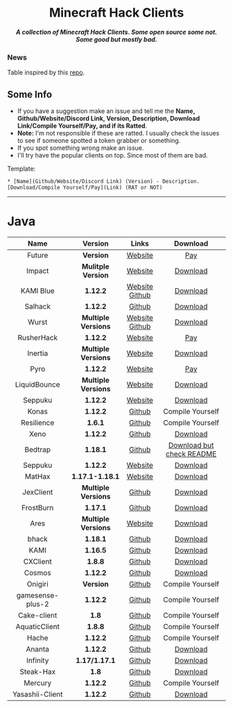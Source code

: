 <div align="center">

Minecraft Hack Clients
===
***A collection of Minecraft Hack Clients. Some open source some not. Some good but mostly bad.***

</div>

### News
Table inspired by this [repo](https://github.com/UtilityMods/Index).

## Some Info
* If you have a suggestion make an issue and tell me the **Name, Github/Website/Discord Link, Version, Description, Download Link/Compile Yourself/Pay, and if its Ratted**.
* **Note:** I'm not responsible if these are ratted. I usually check the issues to see if someone spotted a token grabber or something.
* If you spot something wrong make an issue.
* I'll try have the popular clients on top. Since most of them are bad.

Template:

`* [Name](Github/Website/Discord Link) (Version) - Description. [Download/Compile Yourself/Pay](Link) (RAT or NOT)`

-------

# Java

| Name | Version | Links | Download |
| :------: | :-------: | :----: | :----------: |
| Future | **Version** | [Website](https://www.futureclient.net) | [Pay]()|
| Impact | **Mulitple Version** | [Website](https://impactclient.net) | [Download](https://impactclient.net/#download) |
| KAMI Blue | **1.12.2** | [Website](https://kamiblue.org)<br>[Github](https://github.com/kami-blue/client) | [Download](https://kamiblue.org/download) |
| Salhack | **1.12.2** | [Github](https://github.com/ionar2/spidermod) | [Download](https://github.com/ionar2/spidermod/releases/tag/2.05) |
| Wurst | **Multiple Versions** | [Website](https://www.wurstclient.net)<br>[Github](https://github.com/Wurst-Imperium/Wurst7) | [Download](https://www.wurstclient.net/download/) |
| RusherHack | **1.12.2** | [Website](https://rusherhack.org) | [Pay](https://shop.rusherhack.org/45975011479/checkouts/b09bce420927380dc7d7cc1ba272fa85?channel=buy_button) |
| Inertia | **Multiple Versions** | [Website](https://inertiaclient.com) | [Download](https://inertiaclient.com/Download.php) |
| Pyro | **1.12.2** | [Website](https://pyroclient.com) | [Pay](https://pyroclient.com/register) |
| LiquidBounce | **Multiple Versions** | [Website](https://liquidbounce.net) | [Download](https://liquidbounce.net/download) |
| Seppuku | **1.12.2** | [Website](https://seppuku.pw) | [Download](https://github.com/seppukudevelopment/seppuku/releases) |
| Konas | **1.12.2** | [Github](https://github.com/trapaholics/konas) | Compile Yourself |
| Resilience | **1.6.1** | [Github](https://github.com/MinecraftModdedClients/Resilience-Client-Source) | Compile Yourself |
| Xeno | **1.12.2** | [Github](https://github.com/XenoClientDevelopment/Xeno-Client) | [Download](https://github.com/XenoClientDevelopment/Xeno-Client/releases/tag/1.2) |
| Bedtrap | **1.18.1** | [Github](https://github.com/PlutoSolutions/bedtrap-rip) | [Download but check README](https://github.com/PlutoSolutions/bedtrap-rip) |
| Seppuku | **1.12.2** | [Website](https://seppuku.pw) | [Download](https://github.com/seppukudevelopment/seppuku/releases) |
| MatHax | **1.17.1-1.18.1** | [Website](https://mathaxclient.xyz) | [Download](https://mathaxclient.xyz/Download) |
| JexClient | **Multiple Versions** | [Github](https://github.com/DustinRepo/JexClient) | [Download](https://github.com/DustinRepo/JexClient/releases/tag/0.6.0) |
| FrostBurn | **1.17.1** | [Github](https://github.com/evaan/FrostBurn) | [Download](https://github.com/evaan/FrostBurn/releases) |
| Ares | **Multiple Versions** | [Website](https://aresclient.org) | [Download](https://aresclient.org/download) |
| bhack | **1.18.1** | [Github](https://github.com/453452hw/bhack) | [Download](https://github.com/453452hw/bhack/releases) |
| KAMI | **1.16.5** | [Github](https://github.com/zeroeightysix/KAMI) | [Download](https://github.com/zeroeightysix/KAMI/releases) |
| CXClient | **1.8.8** | [Github](https://github.com/pixelcmtd/CXClient) | [Download](https://github.com/pixelcmtd/CXClient/releases) |
| Cosmos | **1.12.2** | [Github](https://github.com/momentumdevelopment/cosmos) | [Download](https://github.com/momentumdevelopment/cosmos/releases) |
| Onigiri | **Version** | [Github](https://github.com/Nodoka4318/OnigiriClient) | Compile Yourself |
| gamesense-plus-2 | **1.12.2** | [Github](https://github.com/Droid-D3V/gamesense-plus-2) | Compile Yourself |
| Cake-client | **1.8** | [Github](https://github.com/GandelXIV/Cake-client) | Compile Yourself |
| AquaticClient | **1.8.8** | [Github](https://github.com/WomasL/AquaticClient) | Compile Yourself |
| Hache | **1.12.2** | [Github](https://github.com/halalfishcoding/Hache) | Compile Yourself |
| Ananta | **1.12.2** | [Github](https://github.com/RitomG69/Ananta) | [Download](https://github.com/RitomG69/Ananta/releases) |
| Infinity | **1.17/1.17.1** | [Github](https://github.com/SprayDown/Infinity) | [Download](https://github.com/SprayDown/Infinity/releases) |
| Steak-Hax | **1.8** | [Github](https://github.com/TDC0471/Steak-Hax) | [Download](https://github.com/TDC0471/Steak-Hax/releases) |
| Mercury | **1.12.2** | [Github](https://github.com/minecraft-clients/Mercury-Client-BUILDABLE_SRC) | Compile Yourself |
| Yasashii-Client | **1.12.2** | [Github](https://github.com/TerrificTable/Yasashii-Rewrite) | [Download](https://github.com/TerrificTable/Yasashii-Rewrite/releases) |
